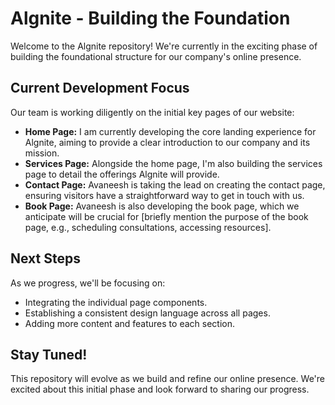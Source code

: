 # Algnite - Building the Foundation

Welcome to the Algnite repository! We're currently in the exciting phase of building the foundational structure for our company's online presence.

## Current Development Focus

Our team is working diligently on the initial key pages of our website:

* **Home Page:** I am currently developing the core landing experience for Algnite, aiming to provide a clear introduction to our company and its mission.
* **Services Page:** Alongside the home page, I'm also building the services page to detail the offerings Algnite will provide.
* **Contact Page:** Avaneesh is taking the lead on creating the contact page, ensuring visitors have a straightforward way to get in touch with us.
* **Book Page:** Avaneesh is also developing the book page, which we anticipate will be crucial for [briefly mention the purpose of the book page, e.g., scheduling consultations, accessing resources].

## Next Steps

As we progress, we'll be focusing on:

* Integrating the individual page components.
* Establishing a consistent design language across all pages.
* Adding more content and features to each section.

## Stay Tuned!

This repository will evolve as we build and refine our online presence. We're excited about this initial phase and look forward to sharing our progress.
